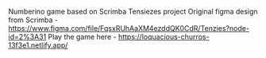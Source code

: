 Numberino game based on Scrimba Tensiezes project Original figma design from Scrimba - https://www.figma.com/file/FqsxRUhAaXM4ezddQK0CdR/Tenzies?node-id=2%3A31 Play the game here - https://loquacious-churros-13f3e1.netlify.app/
